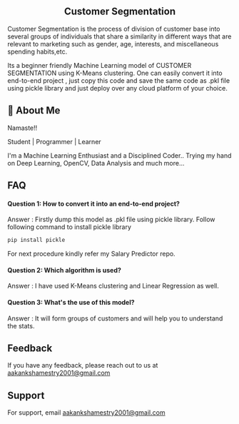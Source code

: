 
<p align="center">
<img src="https://media.istockphoto.com/photos/target-market-picture-id544732934?k=20&m=544732934&s=612x612&w=0&h=GCXbWxO3ZAC6H987vOCeSUYk-sbzNJcaD00cJw6RFJw=" alt etxt="image">
 </p>
 
 <h2 align="center">Customer Segmentation </h2> 

Customer Segmentation is the process of division of customer base into several groups of individuals that share a similarity in different ways that are relevant to marketing such as gender, age, interests, and miscellaneous spending habits,etc.

Its a beginner friendly Machine Learning model of CUSTOMER SEGMENTATION using K-Means clustering. One can easily convert it into end-to-end project , just copy this code and save the same code as .pkl file using pickle library and just deploy over any cloud platform of your choice.  


## 🚀 About Me
Namaste!!

Student | Programmer | Learner

I'm a Machine Learning Enthusiast and a Disciplined Coder.. Trying my hand on Deep Learning, OpenCV, Data Analysis and much more...


  
## FAQ

#### Question 1: How to convert it into an end-to-end project?

Answer : Firstly dump this model as .pkl file using pickle library.
Follow following command to install pickle library
```bash
pip install pickle
```
For next procedure kindly refer my Salary Predictor repo.
#### Question 2: Which algorithm is used?

Answer : I have used K-Means clustering and Linear Regression as well.
#### Question 3: What's the use of this model?

Answer : It will form groups of customers and will help you to understand the stats.
  
## Feedback

If you have any feedback, please reach out to us at aakankshamestry2001@gmail.com

  
## Support


For support, email aakankshamestry2001@gmail.com 

  
